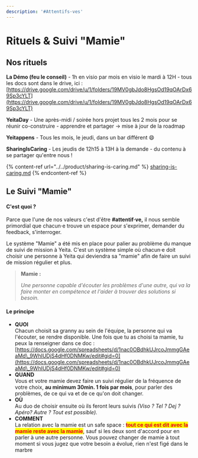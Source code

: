 ```yaml
---
description: '#Attentifs·ves'
---
```


# Rituels & Suivi "Mamie"

## Nos rituels

**La Démo (feu le conseil)** - 1h en visio par mois en visio le mardi à 12H - tous les docs sont dans le drive, ici : [https://drive.google.com/drive/u/1/folders/19MV0gbJdo8HgsOd19qOArDx69Sp3cYLT](https://drive.google.com/drive/u/1/folders/19MV0gbJdo8HgsOd19qOArDx69Sp3cYLT)

**YeitaDay** - Une après-midi / soirée hors projet tous les 2 mois pour se réunir co-construire - apprendre et partager -> mise à jour de la roadmap

**Yeitappens** - Tous les mois, le jeudi, dans un bar différent :smile:

**SharingIsCaring** - Les jeudis de 12h15 à 13H à la demande - du contenu à se partager qu'entre nous !&#x20;

{% content-ref url="../../product/sharing-is-caring.md" %}
[sharing-is-caring.md](../../product/sharing-is-caring.md)
{% endcontent-ref %}

## Le Suivi "Mamie"

#### C'est quoi ?

Parce que l'une de nos valeurs c'est d'être **#attentif·ve,** il nous semble primordial que chacun·e trouve un espace pour s'exprimer, demander du feedback, s'interroger.&#x20;

Le système "Mamie" a été mis en place pour palier au problème du manque de suivi de mission à Yeita. C'est un système simple où chacun·e doit choisir une personne à Yeita qui deviendra sa "mamie" afin de faire un suivi de mission régulier et plus.

> **Mamie :**&#x20;
>
> _Une personne capable d'écouter les problèmes d'une autre, qui va la faire monter en compétence et l'aider à trouver des solutions si besoin._

#### Le principe

* **QUOI**\
  Chacun choisit sa granny au sein de l'équipe, la personne qui va l'écouter, se rendre disponible. Une fois que tu as choisi ta mamie, tu peux la renseigner dans ce doc : [https://docs.google.com/spreadsheets/d/1nac0OBdhkUJrcoJmmgGAeaMd\_9WhIUDjS4dHf0DNMKw/edit#gid=0](https://docs.google.com/spreadsheets/d/1nac0OBdhkUJrcoJmmgGAeaMd\_9WhIUDjS4dHf0DNMKw/edit#gid=0)
* **QUAND**\
  Vous et votre mamie devez faire un suivi régulier de la fréquence de votre choix, **au minimum 30min. 1 fois par mois**, pour parler des problèmes, de ce qui va et de ce qu'on doit changer.
* **OÙ**\
  Au duo de choisir ensuite où ils feront leurs suivis _(Viso ? Tel ? Dej ? Apéro? Autre ? Tout est possible)._
* **COMMENT** \
  La relation avec la mamie est un safe space : <mark style="color:red;">**tout ce qui est dit avec la mamie reste avec la mamie**</mark>, sauf si les deux sont d'accord pour en parler à une autre personne. Vous pouvez changer de mamie à tout moment si vous jugez que votre besoin a évolué, rien n'est figé dans le marbre

